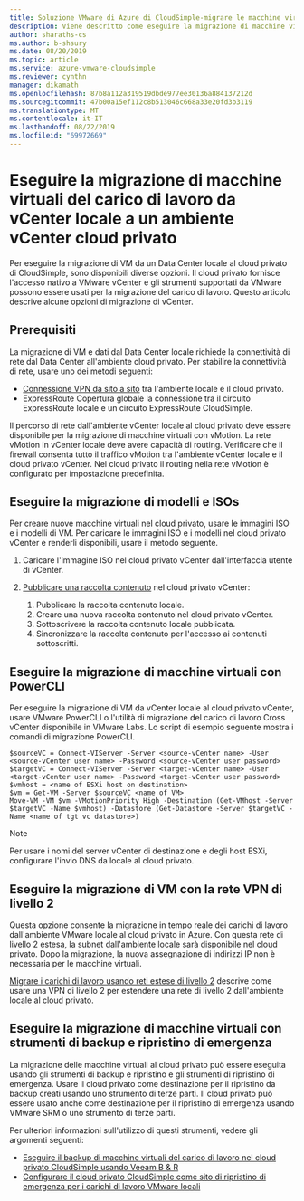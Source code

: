 ```yaml
---
title: Soluzione VMware di Azure di CloudSimple-migrare le macchine virtuali del carico di lavoro nel cloud privato
description: Viene descritto come eseguire la migrazione di macchine virtuali da vCenter locale a CloudSimple cloud privato vCenter
author: sharaths-cs
ms.author: b-shsury
ms.date: 08/20/2019
ms.topic: article
ms.service: azure-vmware-cloudsimple
ms.reviewer: cynthn
manager: dikamath
ms.openlocfilehash: 87b8a112a319519dbde977ee30136a884137212d
ms.sourcegitcommit: 47b00a15ef112c8b513046c668a33e20fd3b3119
ms.translationtype: MT
ms.contentlocale: it-IT
ms.lasthandoff: 08/22/2019
ms.locfileid: "69972669"
---
```

# <a name="migrate-workload-vms-from-on-premises-vcenter-to-private-cloud-vcenter-environment"></a>Eseguire la migrazione di macchine virtuali del carico di lavoro da vCenter locale a un ambiente vCenter cloud privato

Per eseguire la migrazione di VM da un Data Center locale al cloud privato di CloudSimple, sono disponibili diverse opzioni.  Il cloud privato fornisce l'accesso nativo a VMware vCenter e gli strumenti supportati da VMware possono essere usati per la migrazione del carico di lavoro. Questo articolo descrive alcune opzioni di migrazione di vCenter.

## <a name="prerequisites"></a>Prerequisiti

La migrazione di VM e dati dal Data Center locale richiede la connettività di rete dal Data Center all'ambiente cloud privato.  Per stabilire la connettività di rete, usare uno dei metodi seguenti:

* [Connessione VPN da sito a sito](vpn-gateway.md#set-up-a-site-to-site-vpn-gateway) tra l'ambiente locale e il cloud privato.
* ExpressRoute Copertura globale la connessione tra il circuito ExpressRoute locale e un circuito ExpressRoute CloudSimple.

Il percorso di rete dall'ambiente vCenter locale al cloud privato deve essere disponibile per la migrazione di macchine virtuali con vMotion.  La rete vMotion in vCenter locale deve avere capacità di routing.  Verificare che il firewall consenta tutto il traffico vMotion tra l'ambiente vCenter locale e il cloud privato vCenter. Nel cloud privato il routing nella rete vMotion è configurato per impostazione predefinita.

## <a name="migrate-isos-and-templates"></a>Eseguire la migrazione di modelli e ISOs

Per creare nuove macchine virtuali nel cloud privato, usare le immagini ISO e i modelli di VM.  Per caricare le immagini ISO e i modelli nel cloud privato vCenter e renderli disponibili, usare il metodo seguente.

1. Caricare l'immagine ISO nel cloud privato vCenter dall'interfaccia utente di vCenter.
2. [Pubblicare una raccolta contenuto](https://docs.vmware.com/en/VMware-vSphere/6.5/com.vmware.vsphere.vm_admin.doc/GUID-2A0F1C13-7336-45CE-B211-610D39A6E1F4.html) nel cloud privato vCenter:

    1. Pubblicare la raccolta contenuto locale.
    2. Creare una nuova raccolta contenuto nel cloud privato vCenter.
    3. Sottoscrivere la raccolta contenuto locale pubblicata.
    4. Sincronizzare la raccolta contenuto per l'accesso ai contenuti sottoscritti.

## <a name="migrate-vms-using-powercli"></a>Eseguire la migrazione di macchine virtuali con PowerCLI

Per eseguire la migrazione di VM da vCenter locale al cloud privato vCenter, usare VMware PowerCLI o l'utilità di migrazione del carico di lavoro Cross vCenter disponibile in VMware Labs.  Lo script di esempio seguente mostra i comandi di migrazione PowerCLI.

```
$sourceVC = Connect-VIServer -Server <source-vCenter name> -User <source-vCenter user name> -Password <source-vCenter user password>
$targetVC = Connect-VIServer -Server <target-vCenter name> -User <target-vCenter user name> -Password <target-vCenter user password>
$vmhost = <name of ESXi host on destination>
$vm = Get-VM -Server $sourceVC <name of VM>
Move-VM -VM $vm -VMotionPriority High -Destination (Get-VMhost -Server $targetVC -Name $vmhost) -Datastore (Get-Datastore -Server $targetVC -Name <name of tgt vc datastore>)
```

> [!NOTE]
> Per usare i nomi del server vCenter di destinazione e degli host ESXi, configurare l'invio DNS da locale al cloud privato.

## <a name="migrate-vms-using-nsx-layer-2-vpn"></a>Eseguire la migrazione di VM con la rete VPN di livello 2

Questa opzione consente la migrazione in tempo reale dei carichi di lavoro dall'ambiente VMware locale al cloud privato in Azure.  Con questa rete di livello 2 estesa, la subnet dall'ambiente locale sarà disponibile nel cloud privato.  Dopo la migrazione, la nuova assegnazione di indirizzi IP non è necessaria per le macchine virtuali.

[Migrare i carichi di lavoro usando reti estese di livello 2](migration-layer-2-vpn.md) descrive come usare una VPN di livello 2 per estendere una rete di livello 2 dall'ambiente locale al cloud privato.

## <a name="migrate-vms-using-backup-and-disaster-recovery-tools"></a>Eseguire la migrazione di macchine virtuali con strumenti di backup e ripristino di emergenza

La migrazione delle macchine virtuali al cloud privato può essere eseguita usando gli strumenti di backup e ripristino e gli strumenti di ripristino di emergenza.  Usare il cloud privato come destinazione per il ripristino da backup creati usando uno strumento di terze parti.  Il cloud privato può essere usato anche come destinazione per il ripristino di emergenza usando VMware SRM o uno strumento di terze parti.

Per ulteriori informazioni sull'utilizzo di questi strumenti, vedere gli argomenti seguenti:

* [Eseguire il backup di macchine virtuali del carico di lavoro nel cloud privato CloudSimple usando Veeam B & R](backup-workloads-veeam.md)
* [Configurare il cloud privato CloudSimple come sito di ripristino di emergenza per i carichi di lavoro VMware locali](disaster-recovery-zerto.md)

